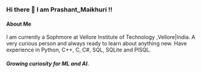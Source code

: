 ### Hi there 👋 I am Prashant_Maikhuri !!

<!--
**Prashant-Maikhuri/Prashant-Maikhuri** is a ✨ _special_ ✨ repository because its `README.md` (this file) appears on your GitHub profile.

Here are some ideas to get you started:

- 🔭 I’m currently working on ...
- 🌱 I’m currently learning ...
- 👯 I’m looking to collaborate on ...
- 🤔 I’m looking for help with ...
- 💬 Ask me about ...
- 📫 How to reach me: ...
- 😄 Pronouns: ...
- ⚡ Fun fact: ...
-->

#### About Me
I am currently a Sophmore at Vellore Institute of Technology ,Vellore|India.
A very curious person and always ready to learn about anything new. Have experience in Python, C++, C, C#, SQL, SQLite and PlSQL.

##### Growing curiosity for ML and AI.



